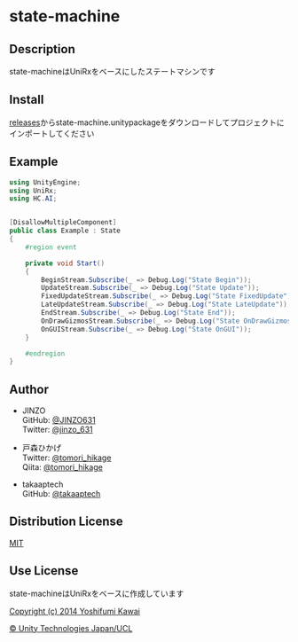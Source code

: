 # state-machine

## Description

state-machineはUniRxをベースにしたステートマシンです

## Install

[releases](https://github.com/tomoriaki/state-machine/releases)からstate-machine.unitypackageをダウンロードしてプロジェクトにインポートしてください

## Example

```csharp
using UnityEngine;
using UniRx;
using HC.AI;


[DisallowMultipleComponent]
public class Example : State
{
    #region event

    private void Start()
    {
        BeginStream.Subscribe(_ => Debug.Log("State Begin"));
        UpdateStream.Subscribe(_ => Debug.Log("State Update"));
        FixedUpdateStream.Subscribe(_ => Debug.Log("State FixedUpdate"));
        LateUpdateStream.Subscribe(_ => Debug.Log("State LateUpdate"));
        EndStream.Subscribe(_ => Debug.Log("State End"));
        OnDrawGizmosStream.Subscribe(_ => Debug.Log("State OnDrawGizmos"));
        OnGUIStream.Subscribe(_ => Debug.Log("State OnGUI"));
    }

    #endregion
}
```

## Author

- JINZO  
GitHub: [@JINZO631](https://github.com/JINZO631)  
Twitter: [@jinzo_631](https://twitter.com/jinzo_631)

- 戸森ひかげ  
Twitter: [@tomori_hikage](https://twitter.com/tomori_hikage)  
Qiita: [@tomori_hikage](https://qiita.com/tomori_hikage)

- takaaptech  
GitHub: [@takaaptech](https://github.com/takaaptech)

## Distribution License

[MIT](https://github.com/tomori-hikage/state-machine/blob/master/LICENSE)

## Use License

state-machineはUniRxをベースに作成しています

[Copyright (c) 2014 Yoshifumi Kawai](https://github.com/neuecc/UniRx/blob/master/LICENSE)


[© Unity Technologies Japan/UCL](http://unity-chan.com/contents/license_jp/)
